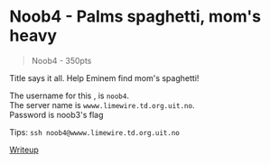 # Noob4 - Palms spaghetti, mom's heavy
>    Noob4 - 350pts

Title says it all. Help Eminem find mom's spaghetti!

The username for this , is `noob4`.  
The server name is `wwww.limewire.td.org.uit.no`.  
Password is noob3's flag

Tips:
`ssh noob4@wwww.limewire.td.org.uit.no`

[Writeup](./writeup/writeup.md)